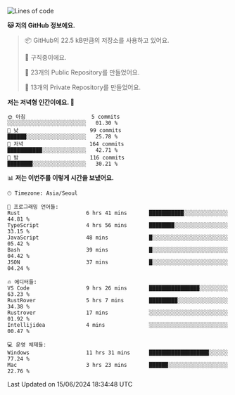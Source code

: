   <!--START_SECTION:waka-->
![Lines of code](https://img.shields.io/badge/%EC%A0%80%EB%8A%94%20%EC%97%AC%ED%83%9C%EA%B9%8C%EC%A7%80%20-348.4%20thousand%20%EC%A4%84%EC%9D%98%20%EC%BD%94%EB%93%9C%EB%A5%BC%20%EC%9E%91%EC%84%B1%ED%96%88%EC%96%B4%EC%9A%94.-blue)

**🐱 저의 GitHub 정보에요.** 

> 📦 GitHub의 22.5 kB만큼의 저장소를 사용하고 있어요. 
 > 
> 💼 구직중이에요.
 > 
> 📜 23개의 Public Repository를 만들었어요. 
 > 
> 🔑 13개의 Private Repository를 만들었어요. 
 > 
**저는 저녁형 인간이에요. 🦉** 

```text
🌞 아침                     5 commits           ░░░░░░░░░░░░░░░░░░░░░░░░░   01.30 % 
🌆 낮　                     99 commits          ██████░░░░░░░░░░░░░░░░░░░   25.78 % 
🌃 저녁                     164 commits         ███████████░░░░░░░░░░░░░░   42.71 % 
🌙 밤　                     116 commits         ████████░░░░░░░░░░░░░░░░░   30.21 % 
```


📊 **저는 이번주를 이렇게 시간을 보냈어요.** 

```text
🕑︎ Timezone: Asia/Seoul

💬 프로그래밍 언어들: 
Rust                     6 hrs 41 mins       ███████████░░░░░░░░░░░░░░   44.81 % 
TypeScript               4 hrs 56 mins       ████████░░░░░░░░░░░░░░░░░   33.15 % 
JavaScript               48 mins             █░░░░░░░░░░░░░░░░░░░░░░░░   05.42 % 
Bash                     39 mins             █░░░░░░░░░░░░░░░░░░░░░░░░   04.42 % 
JSON                     37 mins             █░░░░░░░░░░░░░░░░░░░░░░░░   04.24 % 

🔥 에디터들: 
VS Code                  9 hrs 26 mins       ████████████████░░░░░░░░░   63.23 % 
RustRover                5 hrs 7 mins        █████████░░░░░░░░░░░░░░░░   34.38 % 
Rustrover                17 mins             ░░░░░░░░░░░░░░░░░░░░░░░░░   01.92 % 
Intellijidea             4 mins              ░░░░░░░░░░░░░░░░░░░░░░░░░   00.47 % 

💻 운영 체제들: 
Windows                  11 hrs 31 mins      ███████████████████░░░░░░   77.24 % 
Mac                      3 hrs 23 mins       ██████░░░░░░░░░░░░░░░░░░░   22.76 % 
```


 Last Updated on 15/06/2024 18:34:48 UTC
<!--END_SECTION:waka-->

